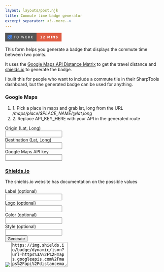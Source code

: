 ```yaml
---
layout: layouts/post.njk
title: Commute time badge generator
excerpt_separator: <!--more-->
---
```


![example](/img/commute/exampleTile.png)

This form helps you generate a badge that displays the commute time between two points.

<!--more-->

It uses the [Google Maps API Distance Matrix](https://developers.google.com/maps/documentation/distance-matrix/intro) to get the travel distance and [shields.io](https://shields.io/) to generate the badge.

I built this for people who want to include a commute tile in their SharpTools dashboard, but the generated badge can be used for anything.

  <meta charset="utf-8" />
  <html>
  <script>
      function displayUrl() {
  let origLatLong = document.getElementById("origLatLong").value.trim();
  let destLatLong = document.getElementById("destLatLong").value.trim();
  let apiKey = document.getElementById("apiKey").value.trim();
  let googleParams = new URLSearchParams({
    origins: origLatLong,
    destinations: destLatLong,
    key: apiKey,
    departure_time: "now",
    mode: "driving",
    units: "imperial",
  }).toString();
  let googleMapsBaseUrl = "https://maps.googleapis.com/maps/api/distancematrix/json?";
  let googleMapsUrl = googleMapsBaseUrl + googleParams;
  let shieldsVisualParams = {};
  let label = document.getElementById("label").value;
  ["logo", "color", "style"].forEach((e) => {
    let formVal = document.getElementById(e).value.trim();
    if (formVal != "") {
      shieldsVisualParams[e] = formVal;
    }
  });
  let shieldsParams = new URLSearchParams({
    label,
    ...shieldsVisualParams,
    url: googleMapsUrl,
    query: "$.rows[0].elements[0].duration_in_traffic.text",
  });
  let shieldsBaseQuery = "https://img.shields.io/badge/dynamic/json?";
  let shieldsFullQuery = shieldsBaseQuery + shieldsParams;
  let badge = document.getElementById("badge");
  badge.src = shieldsFullQuery;
  let genUrl = document.getElementById("generatedUrl");
  genUrl.value = shieldsFullQuery;
}
</script>

  <body>
    <div>
      <div class="row">
        <div>
          <h3 class="text-center text-xl text-semibold underline">Google Maps</h3>
          <ol>
              <li>1. Pick a place in maps and grab lat, long from the URL <em>/maps/place/$PLACE_NAME/@lat,long</em></li>
              <li>2. Replace API_KEY_HERE with your API in the generated route</li>
          </ol>
          <div class='mt-2'>
            <label for="origLatLong" class="block text-sm font-medium text-gray-700">Origin (Lat, Long)</label>
            <div class="mt-1">
              <input type="text" name="origLatLong" id="origLatLong" class="shadow-sm focus:ring-indigo-500 focus:border-indigo-500 block w-full sm:text-sm border border border-gray-400 rounded-md" >
            </div>
          </div>
          <div>
            <label for="destLatLong" class="block text-sm font-medium text-gray-700">Destination (Lat, Long)</label>
            <div class="mt-1">
              <input type="text" name="destLatLong" id="destLatLong" class="shadow-sm focus:ring-indigo-500 focus:border-indigo-500 block w-full sm:text-sm border border-gray-400 rounded-md" >
            </div>
        </div>
        <div class='mt-2'>
            <label for="apiKey" class="block text-sm font-medium text-gray-700">Google Maps API key</label>
            <div class="mt-1">
              <input type="text" name="apiKey" id="apiKey" class="shadow-sm focus:ring-indigo-500 focus:border-indigo-500 block w-full sm:text-sm border border border-gray-400 rounded-md" >
            </div>
          </div>
          <h3 class="text-center text-xl text-semibold underline"><a href='https://shields.io/'>Shields.io</a></h3>
          <p>The shields.io website has documentation on the possible values</p>
          <div>
            <label for="label" class="block text-sm font-medium text-gray-700">Label (optional)</label>
            <div class="mt-1">
              <input type="text" name="label" id="label" class="shadow-sm focus:ring-indigo-500 focus:border-indigo-500 block w-full sm:text-sm border border-gray-400 rounded-md" >
            </div>
          </div>
           <div>
            <label for="logo" class="block text-sm font-medium text-gray-700">Logo (optional)</label>
            <div class="mt-1">
              <input type="text" name="logo" id="logo" class="shadow-sm focus:ring-indigo-500 focus:border-indigo-500 block w-full sm:text-sm border border-gray-400 rounded-md" >
            </div>
          </div>
           <div>
            <label for="color" class="block text-sm font-medium text-gray-700">Color (optional)</label>
            <div class="mt-1">
              <input type="text" name="color" id="color" class="shadow-sm focus:ring-indigo-500 focus:border-indigo-500 block w-full sm:text-sm border-gray-500 rounded-md" >
            </div>
          </div>
           <div>
            <label for="style" class="block text-sm font-medium text-gray-700">Style (optional)</label>
            <div class="mt-1">
              <input type="text" name="style" id="style" class="shadow-sm focus:ring-indigo-500 focus:border-indigo-500 block w-full sm:text-sm border border-gray-400 rounded-md" >
            </div>
          </div>
          <button onclick="displayUrl()" id ="btn-generate" class="mt-2 inline-flex items-center px-4 py-2 border text text-sm font-medium rounded-md shadow-sm text-white bg-indigo-600 hover:bg-indigo-500 focus:outline-none focus:ring-2 focus:ring-offset-2 focus:ring-indigo-500">
             Generate
          </button>
        </div>
      </div>
        <img id="badge" class='mt-5' src='https://img.shields.io/badge/dynamic/json?url=https%3A%2F%2Fmaps.googleapis.com%2Fmaps%2Fapi%2Fdistancematrix%2Fjson%3Forigins%3D%26destinations%3D%26key%3DAPI_KEY_HERE%26departure_time%3Dnow%26mode%3Ddriving%26units%3Dimperial&query=%24.rows%5B0%5D.elements%5B0%5D.duration_in_traffic.text' />
        <textarea
            class="form-control w-full border border-gray-400 m-3"
            type="text"
            id="generatedUrl"
            rows="5"
        >https://img.shields.io/badge/dynamic/json?url=https%3A%2F%2Fmaps.googleapis.com%2Fmaps%2Fapi%2Fdistancematrix%2Fjson%3Forigins%3D%26destinations%3D%26key%3DAPI_KEY_HERE%26departure_time%3Dnow%26mode%3Ddriving%26units%3Dimperial&query=%24.rows%5B0%5D.elements%5B0%5D.duration_in_traffic.text
        </textarea>
    </div>

  </body>

</html>
